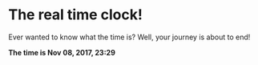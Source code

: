# The real time clock!

Ever wanted to know what the time is? Well, your journey is about to end!

**The time is Nov 08, 2017, 23:29**